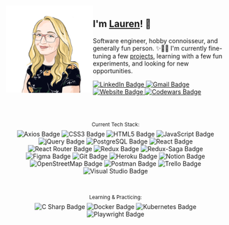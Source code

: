 <img align="left" height="200" alt="Lauren Heavey" src="./prof_img.jpg">

## I'm [Lauren][aboutme]! 👋
Software engineer, hobby connoisseur, and generally fun person. ✨🤸‍♀️ I'm currently fine-tuning a few [projects][portfolio], learning with a few fun experiments, and looking for new opportunities. 

<a href="https://www.linkedin.com/in/laheavey/">
<img alt="LinkedIn Badge" src="https://img.shields.io/badge/LinkedIn-0A66C2?logo=linkedin&logoColor=fff&style=for-the-badge" />
</a>
<a href="mailto:laurenaheavey@gmail.com">
<img alt="Gmail Badge" src="https://img.shields.io/badge/Gmail-EA4335?logo=gmail&logoColor=fff&style=for-the-badge" />
</a>
<a href="https://laheavey.github.io/">
<img alt="Website Badge" src="https://img.shields.io/badge/website-000000?style=for-the-badge&logo=About.me&logoColor=white" />
</a>
<a href="https://www.codewars.com/users/laheavey/stats">
<img alt="Codewars Badge" src="https://img.shields.io/badge/Codewars-B1361E?style=for-the-badge&logo=Codewars&logoColor=white" />
</a>
<br/>

##

<br/>
<p align="center">
  <sup>Current Tech Stack:</sup><br/>
  <img src="https://img.shields.io/badge/Axios-444?logo=axios&logoColor=fff&style=flat-square" alt="Axios Badge">
  <img src="https://img.shields.io/badge/CSS3-444?logo=css3&logoColor=fff&style=flat-square" alt="CSS3 Badge">
  <img src="https://img.shields.io/badge/HTML5-444?logo=html5&logoColor=fff&style=flat-square" alt="HTML5 Badge">
  <img src="https://img.shields.io/badge/JavaScript-444?logo=javascript&logoColor=fff&style=flat-square" alt="JavaScript Badge">
  <img src="https://img.shields.io/badge/jQuery-444?logo=jquery&logoColor=fff&style=flat-square" alt="jQuery Badge">
  <img src="https://img.shields.io/badge/PostgreSQL-444?logo=postgresql&logoColor=fff&style=flat-square" alt="PostgreSQL Badge">
  <img src="https://img.shields.io/badge/React-444?logo=react&logoColor=fff&style=flat-square" alt="React Badge">
  <img src="https://img.shields.io/badge/React%20Router-444?logo=reactrouter&logoColor=fff&style=flat-square" alt="React Router Badge">
  <img src="https://img.shields.io/badge/Redux-444?logo=redux&logoColor=fff&style=flat-square" alt="Redux Badge">
  <img src="https://img.shields.io/badge/Redux--Saga-444?logo=reduxsaga&logoColor=fff&style=flat-square" alt="Redux-Saga Badge">
  <br/>
  <img src="https://img.shields.io/badge/Figma-444?logo=figma&logoColor=fff&style=flat-square" alt="Figma Badge">
  <img src="https://img.shields.io/badge/Git-444?logo=git&logoColor=fff&style=flat-square" alt="Git Badge">
  <img src="https://img.shields.io/badge/Heroku-444?logo=heroku&logoColor=fff&style=flat-square" alt="Heroku Badge">
  <img src="https://img.shields.io/badge/Notion-444?logo=notion&logoColor=fff&style=flat-square" alt="Notion Badge">
  <img src="https://img.shields.io/badge/OpenStreetMap-444?logo=openstreetmap&logoColor=fff&style=flat-square" alt="OpenStreetMap Badge">
  <img src="https://img.shields.io/badge/Postman-444?logo=postman&logoColor=fff&style=flat-square" alt="Postman Badge">
  <img src="https://img.shields.io/badge/Trello-444?logo=trello&logoColor=fff&style=flat-square" alt="Trello Badge">
  <img src="https://img.shields.io/badge/Visual%20Studio-444?logo=visualstudio&logoColor=fff&style=flat-square" alt="Visual Studio Badge">
</p><br/>
<p align="center">
  <sup>Learning & Practicing:</sup><br/>
  <img src="https://img.shields.io/badge/C%20Sharp-239120?logo=csharp&logoColor=fff&style=flat-square" alt="C Sharp Badge">
  <img src="https://img.shields.io/badge/Docker-2496ED?logo=docker&logoColor=fff&style=flat-square" alt="Docker Badge">
  <img src="https://img.shields.io/badge/Kubernetes-326CE5?logo=kubernetes&logoColor=fff&style=flat-square" alt="Kubernetes Badge">
  <img src="https://img.shields.io/badge/Playwright-2EAD33?logo=playwright&logoColor=fff&style=flat-square" alt="Playwright Badge">
</p>

[aboutme]: https://laheavey.github.io/#about-me
[portfolio]: https://laheavey.github.io/#portfolio
